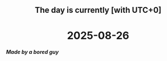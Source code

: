 <h2 align=center>The day is currently [with UTC+0]</h2>
<h1 align=center><!--TIME BEGIN-->2025-08-26<!--TIME END--></h1>
<h5>Made by a bored guy</h5>
